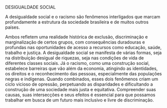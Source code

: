 DESIGUALDADE SOCIAL 

A desigualdade social e o racismo são fenômenos interligados que marcam profundamente a estrutura da sociedade brasileira e de muitos outros países.

Ambos refletem uma realidade histórica de exclusão, discriminação e marginalização de certos grupos, com consequências duradouras e profundas nas oportunidades de acesso a recursos como educação, saúde, trabalho e justiça. A desigualdade social se manifesta de várias formas, seja na distribuição desigual de riquezas, seja nas condições de vida de diferentes classes sociais. Já o racismo, como uma construção social, estabelece barreiras que vão além da economia, atingindo as identidades, os direitos e o reconhecimento das pessoas, especialmente das populações negras e indígenas. Quando combinados, esses dois fenômenos criam um ciclo vicioso de opressão, perpetuando as disparidades e dificultando a construção de uma sociedade mais justa e equitativa. Compreender suas causas, suas intersecções e seus efeitos é essencial para que possamos trabalhar em busca de um futuro mais inclusivo e livre de discriminação.